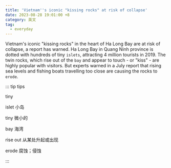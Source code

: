 ```yaml
---
title: 'Vietnam''s iconic "kissing rocks" at risk of collapse'
date: 2023-08-28 19:01:00 +8
category: 英文
tag:
  - everyday
---
```


Vietnam's iconic "kissing rocks" in the heart of Ha Long Bay are at risk of collapse, a report has warned. Ha Long Bay in Quang Ninh province is dotted with hundreds of tiny `islets`, attracting 4 million tourists in 2019. The twin rocks, which rise out of the `bay` and appear to touch - or "kiss" - are highly popular with visitors. But experts warned in a July report that rising sea levels and fishing boats travelling too close are causing the rocks to `erode`.

::: tip tips

tiny

islet 小岛

tiny 微小的

bay 海湾

rise out 从某处升起或出现

erode 腐蚀；侵蚀

:::
